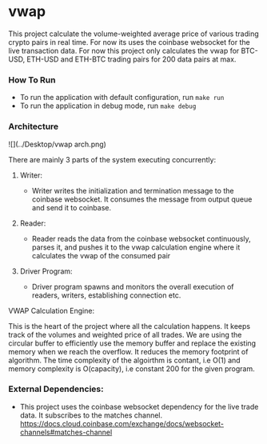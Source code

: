 # vwap

This project calculate the volume-weighted average price of various trading crypto pairs in real time. For now its uses
the coinbase websocket for the live transaction data. For now this project only calculates the vwap for BTC-USD, ETH-USD 
and ETH-BTC trading pairs for 200 data pairs at max.

<h3>How To Run</h3>

- To run the application with default configuration, run `make run`
- To run the application in debug mode, run `make debug`

<h3>Architecture</h3>

![](../Desktop/vwap arch.png)

There are mainly 3 parts of the system executing concurrently:

1. Writer:

   - Writer writes the initialization and termination message to the coinbase websocket. It consumes the message from
    output queue and send it to coinbase. 
   
2. Reader:

   - Reader reads the data from the coinbase websocket continuously, parses it, and pushes it to the vwap calculation
   engine where it calculates the vwap of the consumed pair

3. Driver Program:

    - Driver program spawns and monitors the overall execution of readers, writers, establishing connection etc.

VWAP Calculation Engine:

This is the heart of the project where all the calculation happens. It keeps track of the volumes and weighted price of
all trades. We are using the circular buffer to efficiently use the memory buffer and replace the existing memory when we
reach the overflow. It reduces the memory footprint of algorithm. The time complexity of the algoirthm is contant, 
i.e O(1) and memory complexity is O(capacity), i.e constant 200 for the given program.

<h3>External Dependencies: </h3>

- This project uses the coinbase websocket dependency for the live trade data. It subscribes to the matches channel.
https://docs.cloud.coinbase.com/exchange/docs/websocket-channels#matches-channel
